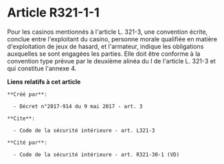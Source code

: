 # Article R321-1-1

Pour les casinos mentionnés à l'article L. 321-3, une convention écrite, conclue entre l'exploitant du casino, personne
morale qualifiée en matière d'exploitation de jeux de hasard, et l'armateur, indique les obligations auxquelles se sont
engagées les parties. Elle doit être conforme à la convention type prévue par le deuxième alinéa du I de l'article L. 321-3
et qui constitue l'annexe 4.

**Liens relatifs à cet article**

	**Créé par**:

	  - Décret n°2017-914 du 9 mai 2017 - art. 3

	**Cite**:

	  - Code de la sécurité intérieure - art. L321-3

	**Cité par**:

	  - Code de la sécurité intérieure - art. R321-30-1 (VD)
